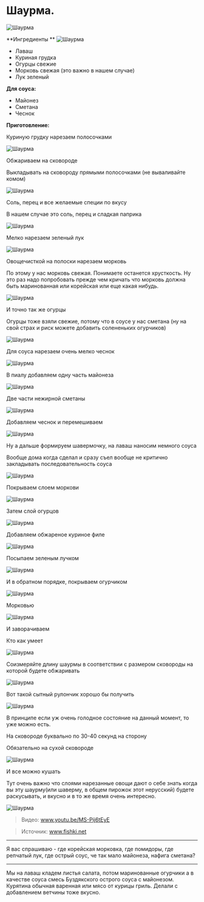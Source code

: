 # Шаурма.
![Шаурма](/images/Kulinar/Salad/shaurma_001.jpg 'Шаурма')

**Ингредиенты	**
![Шаурма](/images/Kulinar/Salad/shaurma_002.jpg 'Шаурма')

- Лаваш
- Куриная грудка
- Огурцы свежие
- Морковь свежая (это важно в нашем случае)
- Лук зеленый

**Для соуса:**

- Майонез
- Сметана
- Чеснок

**Приготовление:**

Куриную грудку нарезаем полосочками	

![Шаурма](/images/Kulinar/Salad/shaurma_003.jpg 'Шаурма')


Обжариваем на сковороде	

Выкладывать на сковороду прямыми полосочками (не вываливайте комом)

![Шаурма](/images/Kulinar/Salad/shaurma_004.jpg 'Шаурма')

Соль, перец и все желаемые специи по вкусу	

В нашем случае это соль, перец и сладкая паприка

![Шаурма](/images/Kulinar/Salad/shaurma_005.jpg 'Шаурма')

Мелко нарезаем зеленый лук	

![Шаурма](/images/Kulinar/Salad/shaurma_006.jpg 'Шаурма')

Овощечисткой на полоски нарезаем морковь	

По этому у нас морковь свежая. Понимаете останется хрусткость. Ну это раз надо попробовать прежде чем кричать что морковь должна быть маринованная или корейская или еще какая нибудь.

![Шаурма](/images/Kulinar/Salad/shaurma_007.jpg 'Шаурма')

И точно так же огурцы	

Огурцы тоже взяли свежие, потому что в соусе у нас сметана (ну на свой страх и риск можете добавить солененьких огурчиков)

![Шаурма](/images/Kulinar/Salad/shaurma_008.jpg 'Шаурма')

Для соуса нарезаем очень мелко чеснок	

![Шаурма](/images/Kulinar/Salad/shaurma_009.jpg 'Шаурма')

В пиалу добавляем одну часть майонеза

![Шаурма](/images/Kulinar/Salad/shaurma_010.jpg 'Шаурма')

Две части нежирной сметаны	

![Шаурма](/images/Kulinar/Salad/shaurma_011.jpg 'Шаурма')

Добавляем чеснок и перемешиваем	

![Шаурма](/images/Kulinar/Salad/shaurma_012.jpg 'Шаурма')

Ну а дальше формируем шавермочку, на лаваш наносим немного соуса

Вообще дома когда сделал и сразу съел вообще не критично закладывать последовательность соуса

![Шаурма](/images/Kulinar/Salad/shaurma_013.jpg 'Шаурма')

Покрываем слоем моркови	

![Шаурма](/images/Kulinar/Salad/shaurma_014.jpg 'Шаурма')

Затем слой огурцов	

![Шаурма](/images/Kulinar/Salad/shaurma_015.jpg 'Шаурма')

Добавляем обжареное куриное филе	

![Шаурма](/images/Kulinar/Salad/shaurma_016.jpg 'Шаурма')

Посыпаем зеленым лучком	

![Шаурма](/images/Kulinar/Salad/shaurma_017.jpg 'Шаурма')

И в обратном порядке, покрываем огурчиком	

![Шаурма](/images/Kulinar/Salad/shaurma_018.jpg 'Шаурма')

Морковью	

![Шаурма](/images/Kulinar/Salad/shaurma_019.jpg 'Шаурма')

И заворачиваем	

Кто как умеет	

![Шаурма](/images/Kulinar/Salad/shaurma_020.jpg 'Шаурма')

Соизмеряйте длину шаурмы в соответствии с размером сковороды на которой будете обжаривать

![Шаурма](/images/Kulinar/Salad/shaurma_021.jpg 'Шаурма')

Вот такой сытный рулончик хорошо бы получить	

![Шаурма](/images/Kulinar/Salad/shaurma_022.jpg 'Шаурма')

В принципе если уж очень голодное состояние на данный момент, то уже можно есть.

На сковороде буквально по 30-40 секунд на сторону	

Обязательно на сухой сковороде

![Шаурма](/images/Kulinar/Salad/shaurma_023.jpg 'Шаурма')

И все можно кушать	

Тут очень важно что слоями нарезанные овощи дают о себе знать когда вы эту шаурму(или шаверму, в общем пирожок этот нерусский) будете раскусывать, и вкусно и в то же время очень интересно.

![Шаурма](/images/Kulinar/Salad/shaurma_024.jpg 'Шаурма')

> Видео: www.youtu.be/MS-Pij6tEyE

> Источник: www.fishki.net

---
Я вас спрашиваю - где корейская морковка, где помидоры, где репчатый лук, где острый соус, че так мало майонеза, нафига сметана?

---
Мы на лаваш кладем листья салата, потом маринованные огурчики а в качестве соуса смесь Буздякского острого соуса с майонезом. Курятина обычная варенная или мясо от курицы гриль. Делали с добавлением ветчины тоже вкусно.
